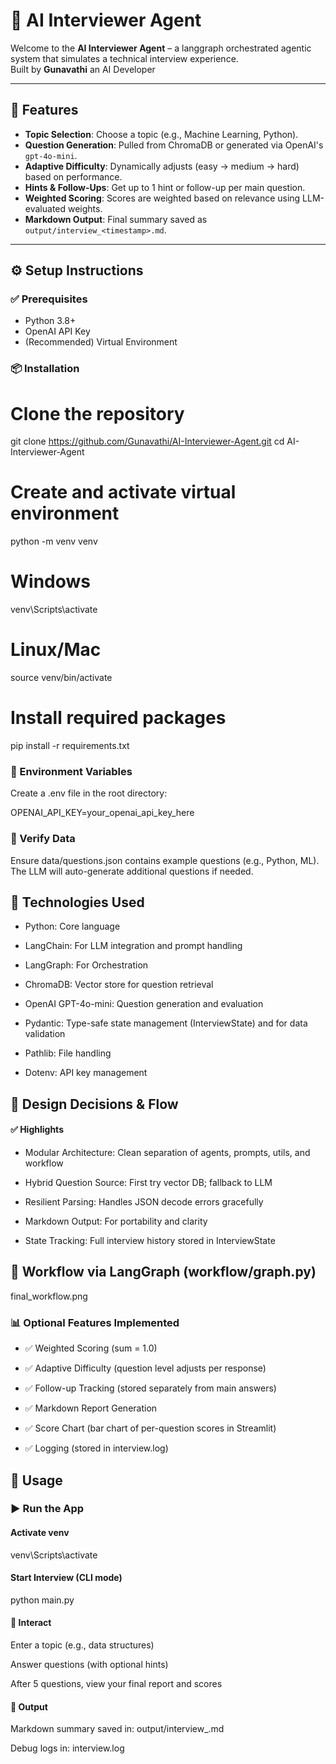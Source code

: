 # 🤖 AI Interviewer Agent

Welcome to the **AI Interviewer Agent** – a langgraph orchestrated agentic system that simulates a technical interview experience.  
Built by **Gunavathi** an AI Developer

---

## 🚀 Features

- **Topic Selection**: Choose a topic (e.g., Machine Learning, Python).
- **Question Generation**: Pulled from ChromaDB or generated via OpenAI's `gpt-4o-mini`.
- **Adaptive Difficulty**: Dynamically adjusts (easy → medium → hard) based on performance.
- **Hints & Follow-Ups**: Get up to 1 hint or follow-up per main question.
- **Weighted Scoring**: Scores are weighted based on relevance using LLM-evaluated weights.
- **Markdown Output**: Final summary saved as `output/interview_<timestamp>.md`.

---

## ⚙️ Setup Instructions

### ✅ Prerequisites
- Python 3.8+
- OpenAI API Key
- (Recommended) Virtual Environment

### 📦 Installation


# Clone the repository
git clone https://github.com/Gunavathi/AI-Interviewer-Agent.git
cd AI-Interviewer-Agent

# Create and activate virtual environment
python -m venv venv
# Windows
venv\\Scripts\\activate
# Linux/Mac
source venv/bin/activate

# Install required packages
pip install -r requirements.txt


### 📄 Environment Variables
Create a .env file in the root directory:

OPENAI_API_KEY=your_openai_api_key_here


### 📁 Verify Data

Ensure data/questions.json contains example questions (e.g., Python, ML). The LLM will auto-generate additional questions if needed.


## 🧠 Technologies Used

- Python: Core language

- LangChain: For LLM integration and prompt handling

- LangGraph: For Orchestration

- ChromaDB: Vector store for question retrieval

- OpenAI GPT-4o-mini: Question generation and evaluation

- Pydantic: Type-safe state management (InterviewState) and for data validation

- Pathlib: File handling

- Dotenv: API key management


## 🧩 Design Decisions & Flow

#### ✅ Highlights

- Modular Architecture: Clean separation of agents, prompts, utils, and workflow

- Hybrid Question Source: First try vector DB; fallback to LLM

- Resilient Parsing: Handles JSON decode errors gracefully

- Markdown Output: For portability and clarity

- State Tracking: Full interview history stored in InterviewState

## 🔁 Workflow via LangGraph (workflow/graph.py)
final_workflow.png


### 📊 Optional Features Implemented
- ✅ Weighted Scoring (sum = 1.0)

- ✅ Adaptive Difficulty (question level adjusts per response)

- ✅ Follow-up Tracking (stored separately from main answers)

- ✅ Markdown Report Generation

- ✅ Score Chart (bar chart of per-question scores in Streamlit)

- ✅ Logging (stored in interview.log)

## 🧪 Usage

### ▶️ Run the App

#### Activate venv
venv\Scripts\activate

#### Start Interview (CLI mode)
python main.py

#### 💬 Interact
Enter a topic (e.g., data structures)

Answer questions (with optional hints)

After 5 questions, view your final report and scores

#### 📁 Output
Markdown summary saved in: output/interview_<timestamp>.md

Debug logs in: interview.log